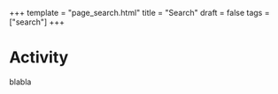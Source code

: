 +++
template = "page_search.html"
title = "Search"
draft = false
tags = ["search"]
+++

# Activity

blabla